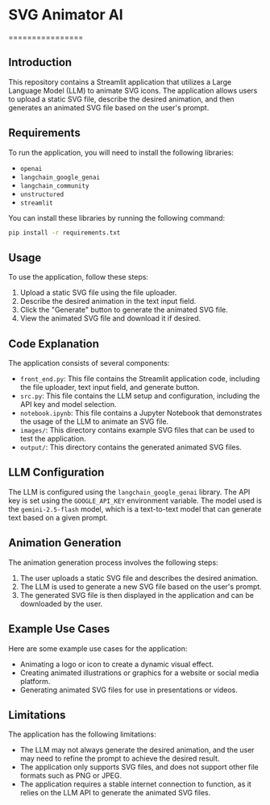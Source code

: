 # SVG Animator AI
================

## Introduction
This repository contains a Streamlit application that utilizes a Large Language Model (LLM) to animate SVG icons. The application allows users to upload a static SVG file, describe the desired animation, and then generates an animated SVG file based on the user's prompt.

## Requirements
To run the application, you will need to install the following libraries:

* `openai`
* `langchain_google_genai`
* `langchain_community`
* `unstructured`
* `streamlit`

You can install these libraries by running the following command:
```bash
pip install -r requirements.txt
```
## Usage
To use the application, follow these steps:

1. Upload a static SVG file using the file uploader.
2. Describe the desired animation in the text input field.
3. Click the "Generate" button to generate the animated SVG file.
4. View the animated SVG file and download it if desired.

## Code Explanation
The application consists of several components:

* `front_end.py`: This file contains the Streamlit application code, including the file uploader, text input field, and generate button.
* `src.py`: This file contains the LLM setup and configuration, including the API key and model selection.
* `notebook.ipynb`: This file contains a Jupyter Notebook that demonstrates the usage of the LLM to animate an SVG file.
* `images/`: This directory contains example SVG files that can be used to test the application.
* `output/`: This directory contains the generated animated SVG files.

## LLM Configuration
The LLM is configured using the `langchain_google_genai` library. The API key is set using the `GOOGLE_API_KEY` environment variable. The model used is the `gemini-2.5-flash` model, which is a text-to-text model that can generate text based on a given prompt.

## Animation Generation
The animation generation process involves the following steps:

1. The user uploads a static SVG file and describes the desired animation.
2. The LLM is used to generate a new SVG file based on the user's prompt.
3. The generated SVG file is then displayed in the application and can be downloaded by the user.

## Example Use Cases
Here are some example use cases for the application:

* Animating a logo or icon to create a dynamic visual effect.
* Creating animated illustrations or graphics for a website or social media platform.
* Generating animated SVG files for use in presentations or videos.

## Limitations
The application has the following limitations:

* The LLM may not always generate the desired animation, and the user may need to refine the prompt to achieve the desired result.
* The application only supports SVG files, and does not support other file formats such as PNG or JPEG.
* The application requires a stable internet connection to function, as it relies on the LLM API to generate the animated SVG files.